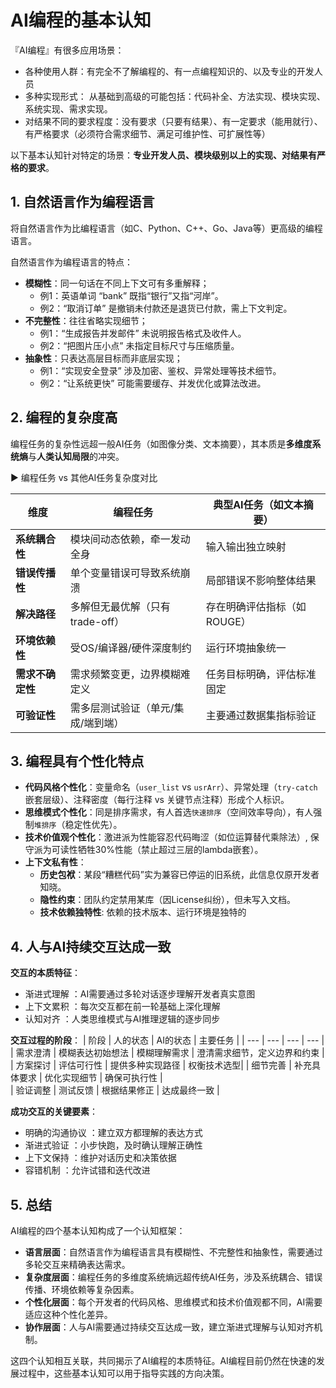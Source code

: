 <!---
markmeta_author: titlwind
markmeta_date: 2025-08-08
markmeta_title: AI编程的基本认知
markmeta_categories: ai
markmeta_tags: ai,program,cognition
-->

# AI编程的基本认知

『AI编程』有很多应用场景：
- 各种使用人群：有完全不了解编程的、有一点编程知识的、以及专业的开发人员
- 多种实现形式： 从基础到高级的可能包括：代码补全、方法实现、模块实现、系统实现、需求实现。
- 对结果不同的要求程度：没有要求（只要有结果）、有一定要求（能用就行）、有严格要求（必须符合需求细节、满足可维护性、可扩展性等）

以下基本认知针对特定的场景：**专业开发人员、模块级别以上的实现、对结果有严格的要求**。


## 1. **自然语言作为编程语言**

将自然语言作为比编程语言（如C、Python、C++、Go、Java等）更高级的编程语言。

自然语言作为编程语言的特点：
- **模糊性**：同一句话在不同上下文可有多重解释；  
  - 例1：英语单词 “bank” 既指“银行”又指“河岸”。  
  - 例2：“取消订单” 是撤销未付款还是退货已付款，需上下文判定。
- **不完整性**：往往省略实现细节；  
  - 例1：“生成报告并发邮件” 未说明报告格式及收件人。  
  - 例2：“把图片压小点” 未指定目标尺寸与压缩质量。
- **抽象性**：只表达高层目标而非底层实现；  
  - 例1：“实现安全登录” 涉及加密、鉴权、异常处理等技术细节。  
  - 例2：“让系统更快” 可能需要缓存、并发优化或算法改进。


## 2. **编程的复杂度高**

编程任务的复杂性远超一般AI任务（如图像分类、文本摘要），其本质是**多维度系统熵**与**人类认知局限**的冲突。

▶ 编程任务 vs 其他AI任务复杂度对比

| **维度**          | 编程任务                  | 典型AI任务（如文本摘要）       |  
|-------------------|--------------------------|-----------------------------|
| **系统耦合性**    | 模块间动态依赖，牵一发动全身 | 输入输出独立映射              |  
| **错误传播性**    | 单个变量错误可导致系统崩溃  | 局部错误不影响整体结果        |  
| **解决路径**      | 多解但无最优解（只有trade-off） | 存在明确评估指标（如ROUGE） |  
| **环境依赖性**    | 受OS/编译器/硬件深度制约    | 运行环境抽象统一              |  
| **需求不确定性**   | 需求频繁变更，边界模糊难定义 | 任务目标明确，评估标准固定    |
| **可验证性**       | 需多层测试验证（单元/集成/端到端） | 主要通过数据集指标验证        |


## 3. **编程具有个性化特点**  

- **代码风格个性化**：变量命名（`user_list` vs `usrArr`）、异常处理（`try-catch`嵌套层级）、注释密度（每行注释 vs 关键节点注释）形成个人标识。  
- **思维模式个性化**：同是排序需求，有人首选`快速排序`（空间效率导向），有人强制`堆排序`（稳定性优先）。
- **技术价值观个性化**：激进派为性能容忍代码晦涩（如位运算替代乘除法）, 保守派为可读性牺牲30%性能（禁止超过三层的lambda嵌套）。
- **上下文私有性**：
   - **历史包袱**：某段“糟糕代码”实为兼容已停运的旧系统，此信息仅原开发者知晓。  
   - **隐性约束**：团队约定禁用某库（因License纠纷），但未写入文档。
   - **技术依赖独特性**: 依赖的技术版本、运行环境是独特的



## 4. **人与AI持续交互达成一致**

**交互的本质特征**：
- 渐进式理解 ：AI需要通过多轮对话逐步理解开发者真实意图
- 上下文累积 ：每次交互都在前一轮基础上深化理解
- 认知对齐 ：人类思维模式与AI推理逻辑的逐步同步

**交互过程的阶段**：
| 阶段 | 人的状态 | AI的状态 | 主要任务 |
| --- | --- | --- | --- |
| 需求澄清 | 模糊表达初始想法 | 模糊理解需求 | 澄清需求细节，定义边界和约束 |
| 方案探讨 | 评估可行性 | 提供多种实现路径 | 权衡技术选型|
| 细节完善 | 补充具体要求 | 优化实现细节 | 确保可执行性 |  
| 验证调整 | 测试反馈 |  根据结果修正 | 达成最终一致 |

**成功交互的关键要素**：
- 明确的沟通协议 ：建立双方都理解的表达方式
- 渐进式验证 ：小步快跑，及时确认理解正确性
- 上下文保持 ：维护对话历史和决策依据
- 容错机制 ：允许试错和迭代改进


## 5. **总结**

AI编程的四个基本认知构成了一个认知框架：
- **语言层面**：自然语言作为编程语言具有模糊性、不完整性和抽象性，需要通过多轮交互来精确表达需求。
- **复杂度层面**：编程任务的多维度系统熵远超传统AI任务，涉及系统耦合、错误传播、环境依赖等复杂因素。
- **个性化层面**：每个开发者的代码风格、思维模式和技术价值观都不同，AI需要适应这种个性化差异。
- **协作层面**：人与AI需要通过持续交互达成一致，建立渐进式理解与认知对齐机制。

这四个认知相互关联，共同揭示了AI编程的本质特征。AI编程目前仍然在快速的发展过程中，这些基本认知可以用于指导实践的方向决策。
